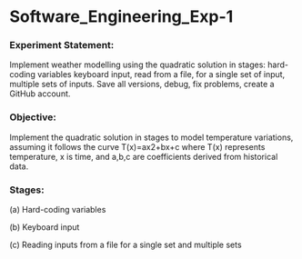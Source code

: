 # Software_Engineering_Exp-1
### Experiment Statement:
Implement weather modelling using the quadratic solution in stages: hard-coding variables keyboard input, read from a file, for a single set of input, multiple sets of inputs. Save all versions, debug, fix problems, create a GitHub account.
### Objective: 
Implement the quadratic solution in stages to model temperature variations, assuming it follows the curve 
T(x)=ax2+bx+c
where T(x) represents temperature, x is time, and a,b,c are coefficients derived from historical data.
### Stages:
(a) Hard-coding variables

(b) Keyboard input

(c) Reading inputs from a file for a single set and multiple sets
